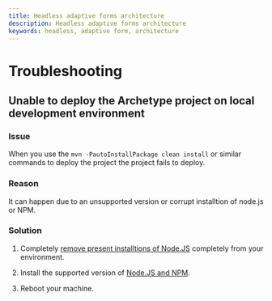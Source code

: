 ```yaml
---
title: Headless adaptive forms architecture
description: Headless adaptive forms architecture
keywords: headless, adaptive form, architecture
---
```


# Troubleshooting 

## Unable to deploy the Archetype project on local development environment 

### Issue

When you use the `mvn -PautoInstallPackage clean install` or similar commands to deploy the project the project fails to deploy.

### Reason 

It can happen due to an unsupported version or corrupt installtion of node.js or NPM.

### Solution

1. Completely [remove present installtions of Node.JS](https://khushwantsehgal.wordpress.com/2022/06/28/how-to-remove-node-js-completely-from-windows-10/) completely from your environment.

1. Install the supported version of [Node.JS and NPM](setup-development-environment.md).

1. Reboot your machine.
